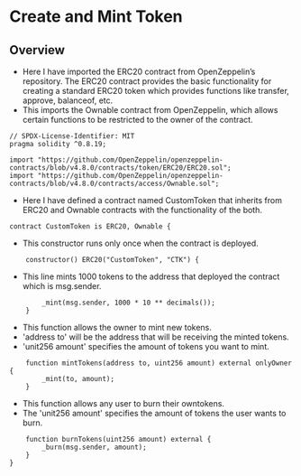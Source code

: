 # Create and Mint Token

## Overview

- Here I have imported the ERC20 contract from OpenZeppelin’s repository. The ERC20 contract provides the basic functionality for creating a standard ERC20 token which provides functions like transfer, approve, balanceof, etc.
-  This imports the Ownable contract from OpenZeppelin, which allows certain functions to be restricted to the owner of the contract.
```solidity 
// SPDX-License-Identifier: MIT
pragma solidity ^0.8.19;

import "https://github.com/OpenZeppelin/openzeppelin-contracts/blob/v4.8.0/contracts/token/ERC20/ERC20.sol";
import "https://github.com/OpenZeppelin/openzeppelin-contracts/blob/v4.8.0/contracts/access/Ownable.sol";
```

- Here I have defined a contract named CustomToken that inherits from ERC20 and Ownable contracts with the functionality of the both.
```solidity
contract CustomToken is ERC20, Ownable {
```

- This constructor runs only once when the contract is deployed.
```solidity
    constructor() ERC20("CustomToken", "CTK") {
```

- This line mints 1000 tokens to the address that deployed the contract which is msg.sender.
```solidity
        _mint(msg.sender, 1000 * 10 ** decimals()); 
    }
```

- This function allows the owner to mint new tokens.
- 'address to' will be the address that will be receiving the minted tokens.
- 'unit256 amount' specifies the amount of tokens you want to mint.
```solidity
    function mintTokens(address to, uint256 amount) external onlyOwner {
        _mint(to, amount);
    }
```

- This function allows any user to burn their owntokens.
- The 'unit256 amount' specifies the amount of tokens the user wants to burn.
```solidity
    function burnTokens(uint256 amount) external {
        _burn(msg.sender, amount);
    }
}
```
